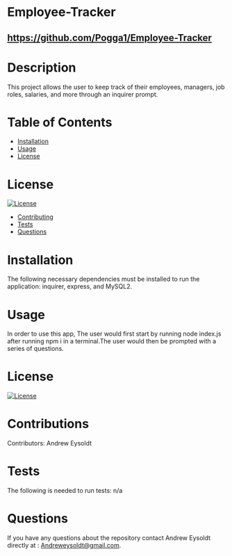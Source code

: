 # Employee-Tracker
  ## https://github.com/Pogga1/Employee-Tracker
 
  # Description
  This project allows the user to keep track of their employees, managers, job roles, salaries, and more through an inquirer prompt.
# Table of Contents
* [Installation](#installation)
* [Usage](#usage)
* [License](#license)
# License
[![License](https://img.shields.io/badge/License-MIT-yellow.svg)](https://opensource.org/licenses/MIT)
* [Contributing](#contributions)
* [Tests](#test)
* [Questions](#questions)
# Installation
The following necessary dependencies must be installed to run the application: 
inquirer, express, and MySQL2.
# Usage
  In order to use this app, The user would first start by running node index.js after running npm i in a terminal.The user would then be prompted with a series of questions.
  # License
[![License](https://img.shields.io/badge/License-MIT-yellow.svg)](https://opensource.org/licenses/MIT)
  # Contributions
  Contributors: Andrew Eysoldt
  # Tests
  The following is needed to run tests: n/a
  # Questions
  If you have any questions about the repository contact Andrew Eysoldt directly at : Andreweysoldt@gmail.com.